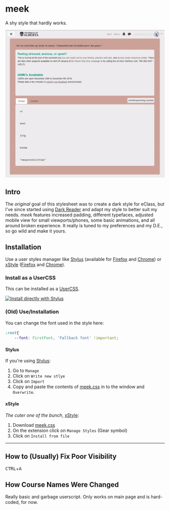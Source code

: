 # meek

A shy style that hardly works.

![Mobile Main Page Screenshot](https://raw.githubusercontent.com/FineCervine/meek/master/meek.gif)

## Intro

The *original* goal of this stylesheet was to create a dark style for eClass, but I've since started using [Dark Reader](https://darkreader.org) and adapt my style to better suit my needs. *meek* features increased padding, different typefaces, adjusted mobile view for small viewports/phones, some basic animations, and all around broken experience. It really is tuned to my preferences and my D.E., so go wild and make it yours.

## Installation

Use a user styles manager like [Stylus](https://github.com/openstyles/stylus/)
(available for [Firefox](https://addons.mozilla.org/en-US/firefox/addon/styl-us/)
and [Chrome](https://chrome.google.com/webstore/detail/stylus/clngdbkpkpeebahjckkjfobafhncgmne))
or [xStyle](https://github.com/FirefoxBar/xStyle) ([Firefox](https://addons.mozilla.org/en-US/firefox/addon/xstyle/)
and [Chrome](https://chrome.google.com/webstore/detail/xstyle/hncgkmhphmncjohllpoleelnibpmccpj)).

### Install as a UserCSS

This can be installed as a [UserCSS](https://github.com/openstyles/stylus/wiki/Usercss).

[![Install directly with Stylus](https://img.shields.io/badge/Install%20directly%20with-Stylus-00adad.svg)](https://raw.githubusercontent.com/FineCervine/meek/master/meek.user.css)

### (Old) Use/Installation

You can change the font used in the style here:

```css
:root{
    --font: FirstFont, 'Fallback font' !important;
```

#### Stylus
If you're using [Stylus](https://github.com/openstyles/stylus/):

1. Go to `Manage`
2. Click on `Write new stlye`
3. Click on `Import`
4. Copy and paste the contents of [meek.css]() in to the window and `Overwrite`.

#### xStyle
*The cuter one of the bunch*, [xStyle](https://github.com/FirefoxBar/xStyle):

1. Download [meek.css]()
2. On the extension click on `Manage Styles` (Gear symbol)
3. Click on `Install from file`

---

## How to (Usually) Fix Poor Visibility
<kbd>CTRL</kbd>+<kbd>A</kbd>

## How Course Names Were Changed

Really basic and garbage userscript. Only works on main page and is hard-coded, for now.
